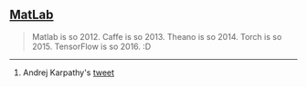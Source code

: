 ## [MatLab](#matlab)


> Matlab is so 2012. Caffe is so 2013. Theano is so 2014. Torch is so 2015. TensorFlow is so 2016. :D

---

1. Andrej Karpathy's [tweet](https://twitter.com/karpathy/status/829421615532240897)